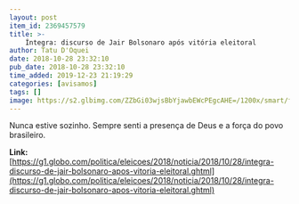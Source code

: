 ```yaml
---
layout: post
item_id: 2369457579
title: >-
    Íntegra: discurso de Jair Bolsonaro após vitória eleitoral
author: Tatu D'Oquei
date: 2018-10-28 23:32:10
pub_date: 2018-10-28 23:32:10
time_added: 2019-12-23 21:19:29
categories: [avisamos]
tags: []
image: https://s2.glbimg.com/ZZbGi03wjsBbYjawbEWcPEgcAHE=/1200x/smart/filters:cover():strip_icc()/s02.video.glbimg.com/x720/7121009.jpg
---
```


Nunca estive sozinho. Sempre senti a presença de Deus e a força do povo brasileiro.

**Link:** [https://g1.globo.com/politica/eleicoes/2018/noticia/2018/10/28/integra-discurso-de-jair-bolsonaro-apos-vitoria-eleitoral.ghtml](https://g1.globo.com/politica/eleicoes/2018/noticia/2018/10/28/integra-discurso-de-jair-bolsonaro-apos-vitoria-eleitoral.ghtml)

